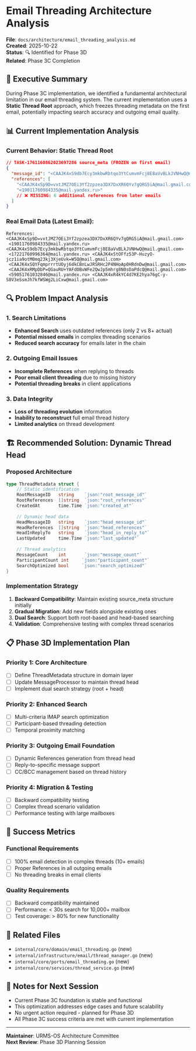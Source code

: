 # Email Threading Architecture Analysis
**File**: `docs/architecture/email_threading_analysis.md`  
**Created**: 2025-10-22  
**Status**: 🔍 Identified for Phase 3D  
**Related**: Phase 3C Completion

## 🎯 Executive Summary

During Phase 3C implementation, we identified a fundamental architectural limitation in our email threading system. The current implementation uses a **Static Thread Root** approach, which freezes threading metadata on the first email, potentially impacting search accuracy and outgoing email quality.

## 📊 Current Implementation Analysis

### Current Behavior: Static Thread Root
```json
// TASK-1761160862023697286 source_meta (FROZEN on first email)
{
  "message_id": "<CAAJK4xS9db7Ecy3mkbwRbtqo3YtCumvmFcj8E8aVvBLkJVNHwQ@mail.gmail.com>",
  "references": [
    "<CAAJK4xSp9D=vxtJMZ7OEi3Yf2zpzea3DX7DxXR6QYv7gQRG5iA@mail.gmail.com>",
    "<19011760984335@mail.yandex.ru>"
    // ❌ MISSING: 6 additional references from later emails
  ]
}
```

### Real Email Data (Latest Email):
```
References: <CAAJK4xSp9D=vxtJMZ7OEi3Yf2zpzea3DX7DxXR6QYv7gQRG5iA@mail.gmail.com>
 <19011760984335@mail.yandex.ru> <CAAJK4xS9db7Ecy3mkbwRbtqo3YtCumvmFcj8E8aVvBLkJVNHwQ@mail.gmail.com>
 <17221760996364@mail.yandex.ru> <CAAJK4xStOFfz53P-HuzyO-jcz1ia9otM0mq23kj3XjeUvk=W5Q@mail.gmail.com>
 <CAAJK4xSQYFqmprrrtUOyj6dkCBnLwJRSRHc2P4NHoAp0HRdnDw@mail.gmail.com>
 <CAAJK4xRMpDbP=QGauRU+YAFdOBvWFe2QwJp5mhrg8N0sDaPdcQ@mail.gmail.com>
 <59051761032846@mail.yandex.ru> <CAAJK4xR4kYC4d7KE2hya76gC-y-S8V3eSsmJh7kfWSWg2LiCxw@mail.gmail.com>
```

## 🔍 Problem Impact Analysis

### 1. Search Limitations
- **Enhanced Search** uses outdated references (only 2 vs 8+ actual)
- **Potential missed emails** in complex threading scenarios
- **Reduced search accuracy** for emails later in the chain

### 2. Outgoing Email Issues
- **Incomplete References** when replying to threads
- **Poor email client threading** due to missing history
- **Potential threading breaks** in client applications

### 3. Data Integrity
- **Loss of threading evolution** information
- **Inability to reconstruct** full email thread history
- **Limited analytics** on thread development

## 🏗️ Recommended Solution: Dynamic Thread Head

### Proposed Architecture
```go
type ThreadMetadata struct {
    // Static identification
    RootMessageID   string    `json:"root_message_id"`
    RootReferences  []string  `json:"root_references"`
    CreatedAt       time.Time `json:"created_at"`
    
    // Dynamic head data
    HeadMessageID   string    `json:"head_message_id"` 
    HeadReferences  []string  `json:"head_references"`
    HeadInReplyTo   string    `json:"head_in_reply_to"`
    LastUpdated     time.Time `json:"last_updated"`
    
    // Thread analytics
    MessageCount    int       `json:"message_count"`
    ParticipantCount int     `json:"participant_count"`
    SearchOptimized bool     `json:"search_optimized"`
}
```

### Implementation Strategy
1. **Backward Compatibility**: Maintain existing source_meta structure initially
2. **Gradual Migration**: Add new fields alongside existing ones
3. **Dual Search**: Support both root-based and head-based searching
4. **Validation**: Comprehensive testing with complex thread scenarios

## 📋 Phase 3D Implementation Plan

### Priority 1: Core Architecture
- [ ] Define ThreadMetadata structure in domain layer
- [ ] Update MessageProcessor to maintain thread head
- [ ] Implement dual search strategy (root + head)

### Priority 2: Enhanced Search
- [ ] Multi-criteria IMAP search optimization
- [ ] Participant-based threading detection
- [ ] Temporal proximity matching

### Priority 3: Outgoing Email Foundation
- [ ] Dynamic References generation from thread head
- [ ] Reply-to-specific message support
- [ ] CC/BCC management based on thread history

### Priority 4: Migration & Testing
- [ ] Backward compatibility testing
- [ ] Complex thread scenario validation
- [ ] Performance testing with large mailboxes

## 🎯 Success Metrics

### Functional Requirements
- [ ] 100% email detection in complex threads (10+ emails)
- [ ] Proper References in all outgoing emails
- [ ] No threading breaks in email clients

### Quality Requirements
- [ ] Backward compatibility maintained
- [ ] Performance: < 30s search for 10,000+ mailbox
- [ ] Test coverage: > 80% for new functionality

## 🔗 Related Files
- `internal/core/domain/email_threading.go` (new)
- `internal/infrastructure/email/thread_manager.go` (new) 
- `internal/core/ports/email_threading.go` (new)
- `internal/core/services/thread_service.go` (new)

## 📝 Notes for Next Session
- Current Phase 3C foundation is stable and functional
- This optimization addresses edge cases and future scalability
- No urgent action required - planned for Phase 3D
- All Phase 3C success criteria are met with current implementation

---
**Maintainer**: URMS-OS Architecture Committee  
**Next Review**: Phase 3D Planning Session